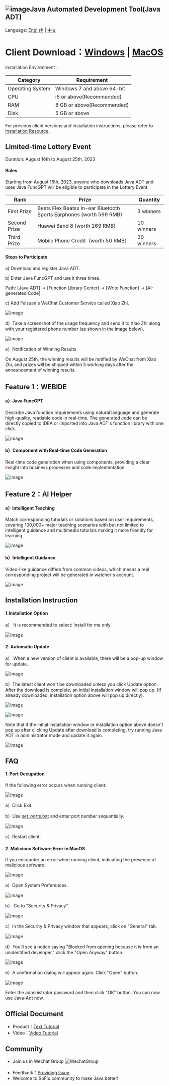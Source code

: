 ![image](https://github.com/feisuanyz/Java-ADT/assets/79617492/b0e9bee1-e395-45a3-9410-df5ab28ed0aa)Java Automated Development Tool(Java ADT)
-----------------------------------
Language: [English](https://github.com/feisuanyz/Java-ADT/blob/main/README.md) | [中文](https://github.com/feisuanyz/Java-ADT/blob/main/READMEcn.md)

# Client Download：[Windows](https://suo.im/aSFpM) | [MacOS](https://suo.im/cnuow)

Installation Environment：

| Category       | Requirement         |
|----------|----------------|
| Operating System    | Windows 7 and above 64-bit |
| CPU      | i5 or above(Recommended)   |
| RAM     |  8 GB or above(Recommended)    |
| Disk | 5 GB or above    |

For previous client versions and installation instructions, please refer to [Installation Resource](https://github.com/feisuanyz/Java-ADT/tree/main/.%20Installation%20Resource).

Limited-time Lottery Event
-----------------------------------

Duration: August 16th to August 25th, 2023

#### Rules

Starting from August 16th, 2023, anyone who downloads Java ADT and uses Java FuncGPT will be eligible to participate in the Lottery Event.

| Rank  | Prize                                   | Quantity  |
|-----|--------------------------------------|-----|
| First Prize | Beats Flex Beatsx In-ear Bluetooth Sports Earphones (worth 599 RMB) | 3 winners |
| Second Prize | Huawei Band 8 (worth 269 RMB)                       | 10 winners |
| Third Prize | Mobile Phone Credit（worth 50 RMB）     | 20 winners |

#### Steps to Participate

a) Download and register Java ADT.

b) Enter Java FuncGPT and use it three times.

Path: [Java ADT] -> [Function Library Center] -> [Write Function] -> [AI-generated Code].

c) Add Feisuan's WeChat Customer Service called Xiao Zhi.

![image](https://github.com/feisuanyz/Java-ADT/assets/79617492/a5d86f9a-2155-4f9c-b072-8db02ba18cc3)

d）Take a screenshot of the usage frequency and send it to Xiao Zhi along with your registered phone number (as shown in the image below).

![image](https://github.com/feisuanyz/Java-ADT/assets/79617492/4cfef88f-5976-436c-b01d-9d9b4103c734)

e）Notification of Winning Results

On August 25th, the winning results will be notified by WeChat from Xiao Zhi, and prizes will be shipped within 5 working days after the announcement of winning results.

Feature 1：WEBIDE
-----------------------------------

#### a）Java FuncGPT

Describe Java function requirements using natural language and generate high-quality, readable code in real-time. The generated code can be directly copied to IDEA or imported into Java ADT's function library with one click.

![image](https://github.com/feisuanyz/Java-Adp/assets/79617492/44a841b3-c3d6-4130-9ff6-1d94825cac86)

#### b）Component with Real-time Code Generation

Real-time code generation when using components, providing a clear insight into business processes and code implementation.

![image](https://github.com/feisuanyz/Java-Adp/assets/79617492/44ff263e-9125-4e87-afe1-295414f209ca)

Feature 2：AI Helper
-----------------------------------

#### a）Intelligent Teaching

Match corresponding tutorials or solutions based on user requirements, covering 100,000+ major teaching scenarios with but not limited to intelligent guidance and multimedia tutorials making it more friendly for learning.

![image](https://github.com/feisuanyz/Java-Adp/assets/79617492/2fa8d326-93bd-475e-9243-59f66d322485)

#### b）Intelligent Guidance

Video-like guidance differs from common videos, which means a real corresponding project will be generated in watcher's account.

![image](https://github.com/feisuanyz/Java-Adp/assets/79617492/d1179335-42ab-44fe-93df-6364fab14520)

Installation Instruction
-----------------------------------

#### 1.Installation Option

a） It is recommended to select: Install for me only.

![image](https://github.com/feisuanyz/Java-Adp/assets/79617492/9c277334-8b9e-41f7-bfc5-347238d9acaf)

#### 2. Automatic Update

a） When a new version of client is available, there will be a pop-up window for update.

![image](https://github.com/feisuanyz/Java-Adp/assets/79617492/577561f1-3adb-4200-9051-150e4da4fdc9)

b）The latest client won't be downloaded unless you click Update option. After the download is complete, an initial installation window will pop up. (If already downloaded, installation option above will pop up directly).

![image](https://github.com/feisuanyz/Java-Adp/assets/79617492/0edddafe-436b-4a4a-ba41-144796e28f4d)

![image](https://github.com/feisuanyz/Java-Adp/assets/79617492/c0f4842d-93e3-46a6-b21c-8f583c82c28f)

Note that if the initial installation window or installation option above doesn't pop up after clicking Update after download is completing, try running Java ADT in administrator mode and update it again.

![image](https://github.com/feisuanyz/Java-Adp/assets/79617492/2d535c68-6382-4386-a6ee-5c72a46e1e6c)

FAQ
-----------------------------------

#### 1. Port Occupation

If the following error occurs when running client:

![image](https://github.com/feisuanyz/Java-Adp/assets/79617492/387d9715-7ae6-47e2-83f3-ab3e6e1b4316)

a）Click Exit.

b）Use [set_ports.bat](https://github.com/feisuanyz/Java-ADT/tree/main/.%20Installation%20Resource) and enter port number sequentially.

![image](https://github.com/feisuanyz/Java-Adp/assets/79617492/64f7fd71-6e09-40c8-9167-dd707faaa764)

c）Restart client.

#### 2. Malicious Software Error in MacOS

If you encounter an error when running client, indicating the presence of malicious software:

![image](https://github.com/feisuanyz/Java-ADT/assets/79617492/edfa4aa0-29e5-4267-86d3-13b3fbc3ac82)

a）Open System Preferences.

![image](https://github.com/feisuanyz/Java-ADT/assets/79617492/2fba74fe-c2ea-4fa9-85a9-ca731772a1f4)

b） Go to "Security & Privacy".

![image](https://github.com/feisuanyz/Java-ADT/assets/79617492/c89264f1-8ce4-4be4-af4f-30105b62509d)

c）In the Security & Privacy window that appears, click on "General" tab.

![image](https://github.com/feisuanyz/Java-ADT/assets/79617492/ad8c1c10-75c1-4216-9aad-22524650dee0)

d）You'll see a notice saying "Blocked from opening because it is from an unidentified developer," click the "Open Anyway" button.

![image](https://github.com/feisuanyz/Java-ADT/assets/79617492/81f4c02a-226f-48a1-b0e1-aad55075bb15)

e）A confirmation dialog will appear again. Click "Open" button.

![image](https://github.com/feisuanyz/Java-ADT/assets/79617492/25b8962d-95ed-4b55-90d7-c5bebffb71b1)

Enter the administrator password and then click "OK" button. You can now use Java-Adt now.

**Official Document**
-----------------------------------
- Product：[Text Tutorial](https://feisuanyz.com/support/helpCenter/)
- Video：[Video Tutorial](https://feisuanyz.com/shortVideo/list/)

**Community**
-----------------------------------
- Join us in Wechat Group
![WechatGroup](https://github.com/feisuanyz/SoFlu-adp/blob/main/images/QRCode.PNG) <br><br>
- Feedback：[Providing Issue](https://github.com/feisuanyz/Java-ADT/issues)
- Welcome to SoFlu community to make Java better!
